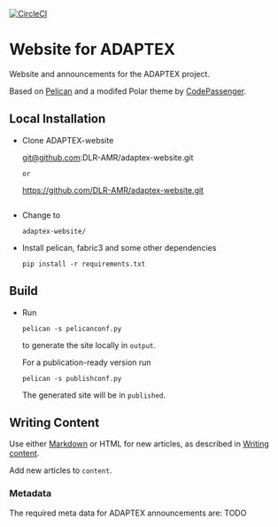 [![CircleCI](https://dl.circleci.com/status-badge/img/gh/sandro-elsweijer/padme-am-website/tree/main.svg?style=svg)](https://dl.circleci.com/status-badge/redirect/gh/sandro-elsweijer/padme-am-website/tree/main)

# Website for ADAPTEX

Website and announcements for the ADAPTEX project.

Based on [Pelican](http://blog.getpelican.com/) and a modifed Polar theme by [CodePassenger](http://www.codepassenger.com/).

## Local Installation

* Clone ADAPTEX-website

  git@github.com:DLR-AMR/adaptex-website.git
  ```
  or
  ```
  https://github.com/DLR-AMR/adaptex-website.git
  ```
* Change to 
  ```
  adaptex-website/
  ```

* Install pelican, fabric3 and some other dependencies

  ```
  pip install -r requirements.txt
  ```

## Build 

* Run 
  ```
  pelican -s pelicanconf.py
  ```

  to generate the site locally in `output`.

  For a publication-ready version run

  ```
  pelican -s publishconf.py
  ```

  The generated site will be in `published`.


## Writing Content

Use either [Markdown](http://daringfireball.net/projects/markdown/) or HTML for new articles, as described in [Writing content](http://docs.getpelican.com/en/3.6.3/content.html).

Add new articles to `content`.

### Metadata

The required meta data for ADAPTEX announcements are:
TODO


